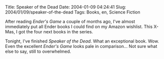 Title: Speaker of the Dead
Date: 2004-01-09 04:24:41
Slug: 2004/01/09/speaker-of-the-dead
Tags: Books, en, Science Fiction


After reading _Ender's Game_ a couple of months ago, I've almost immediately
put all Ender books I could find on my Amazon wishlist. This X-Mas, I got the
four next books in the series.

Tonight, I've finished _Speaker of the Dead_. What an exceptional book. Wow.
Even the excellent _Ender's Game_ looks pale in comparison… Not sure what else
to say, still to overwhelmed.
